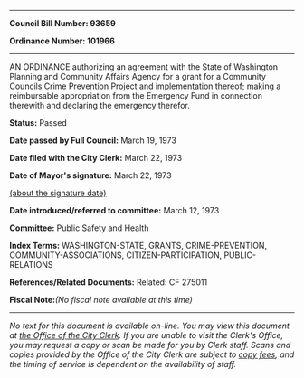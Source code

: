 

********

**Council Bill Number: 93659**
   
**Ordinance Number: 101966**
********

 AN ORDINANCE authorizing an agreement with the State of Washington Planning and Community Affairs Agency for a grant for a Community Councils Crime Prevention Project and implementation thereof; making a reimbursable appropriation from the Emergency Fund in connection therewith and declaring the emergency therefor.

**Status:** Passed
   
**Date passed by Full Council:** March 19, 1973
   
**Date filed with the City Clerk:** March 22, 1973
   
**Date of Mayor's signature:** March 22, 1973
   
[(about the signature date)](/~public/approvaldate.htm)
   
   
   
**Date introduced/referred to committee:** March 12, 1973
   
**Committee:** Public Safety and Health
   
   
**Index Terms:** WASHINGTON-STATE, GRANTS, CRIME-PREVENTION, COMMUNITY-ASSOCIATIONS, CITIZEN-PARTICIPATION, PUBLIC-RELATIONS

**References/Related Documents:** Related: CF 275011

**Fiscal Note:**_(No fiscal note available at this time)_
********

_No text for this document is available on-line. You may view this document at [the Office of the City Clerk](http://www.seattle.gov/leg/clerk/contactUs.htm). If you are unable to visit the Clerk's Office, you may request a copy or scan be made for you by Clerk staff. Scans and copies provided by the Office of the City Clerk are subject to [copy fees](http://clerk.seattle.gov/~public/clerkfees.htm), and the timing of service is dependent on the availability of staff._


